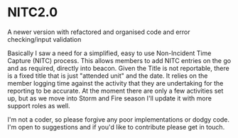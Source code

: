 # NITC2.0
A newer version with refactored and organised code and error checking/input validation

Basically I saw a need for a simplified, easy to use Non-Incident Time Capture (NITC) process.
This allows members to add NITC entries on the go and as required, directly into beacon. Given the Title is not reportable, there is a fixed title that is just "attended unit" and the date. It relies on the member logging time against the activity that they are undertaking for the reporting to be accurate.
At the moment there are only a few activities set up, but as we move into Storm and Fire season I'll update it with more support roles as well. 

I'm not a coder, so please forgive any poor implementations or dodgy code. I'm open to suggestions and if you'd like to contribute please get in touch.
